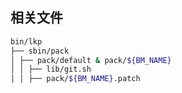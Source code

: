 ## 相关文件

```bash
bin/lkp
├── sbin/pack   
│ ├── pack/default & pack/${BM_NAME}
│ │ ├── lib/git.sh
│ │ ├── pack/${BM_NAME}.patch
```
